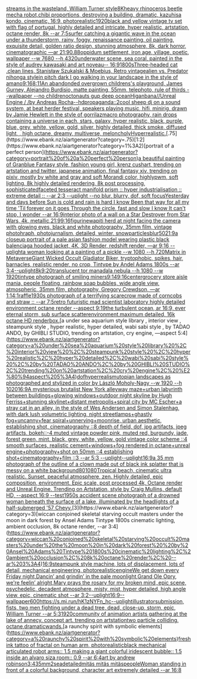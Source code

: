 [streams in the wasteland, William Turner style](https://www.ebank.nz/aiartgenerator?category=streams%20in%20the%20wasteland%2C%20William%20Turner%20style)[8K](https://www.ebank.nz/aiartgenerator?category=8K)[heavy rhinoceros beetle mecha robot,chibi proportions, destroying a building, dramatic, kazuhisa kondo, cinematic, 16:9, photorealistic](https://www.ebank.nz/aiartgenerator?category=heavy%20rhinoceros%20beetle%20mecha%20robot%2Cchibi%20proportions%2C%20destroying%20a%20building%2C%20dramatic%2C%20kazuhisa%20kondo%2C%20cinematic%2C%2016%3A9%2C%20photorealistic)[1920](https://www.ebank.nz/aiartgenerator?category=1920)[black and yellow vintage tv set with flag of portugal, highly detailed and intricate, hyper realistic, artstation, octane render, 8k --ar 7:5](https://www.ebank.nz/aiartgenerator?category=black%20and%20yellow%20vintage%20tv%20set%20with%20flag%20of%20portugal%2C%20highly%20detailed%20and%20intricate%2C%20hyper%20realistic%2C%20artstation%2C%20octane%20render%2C%208k%20--ar%207%3A5)[surfer catching a gigantic wave in the ocean under a thunderstorm, rainy, foggy, renaissance painting, oil painting, exquisite detail, golden ratio design, stunning atmosphere, 8k, dark horror, cinematographic —ar 21:9](https://www.ebank.nz/aiartgenerator?category=surfer%20catching%20a%20gigantic%20wave%20in%20the%20ocean%20under%20a%20thunderstorm%2C%20rainy%2C%20foggy%2C%20renaissance%20painting%2C%20oil%20painting%2C%20exquisite%20detail%2C%20golden%20ratio%20design%2C%20stunning%20atmosphere%2C%208k%2C%20dark%20horror%2C%20cinematographic%20%E2%80%94ar%2021%3A9)[0.88](https://www.ebank.nz/aiartgenerator?category=0.88)[oppidum settlement, iron age, village, poetic, wallpaper --w 7680 --h 4320](https://www.ebank.nz/aiartgenerator?category=oppidum%20settlement%2C%20iron%20age%2C%20village%2C%20poetic%2C%20wallpaper%20--w%207680%20--h%204320)[underwater scene, sea coral, painted in the style of audrey kawasaki and art noveau-- 16:9](https://www.ebank.nz/aiartgenerator?category=underwater%20scene%2C%20sea%20coral%2C%20painted%20in%20the%20style%20of%20audrey%20kawasaki%20and%20art%20noveau--%2016%3A9)[1800s](https://www.ebank.nz/aiartgenerator?category=1800s)[Three-headed cat ,clean lines, Stanisław Szukalski & Moebius, Retro vintage](https://www.ebank.nz/aiartgenerator?category=Three-headed%20cat%20%2Cclean%20lines%2C%20Stanis%C5%82aw%20Szukalski%20%26%20Moebius%2C%20Retro%20vintage)[alien vs. Predator nihonga style](https://www.ebank.nz/aiartgenerator?category=alien%20vs.%20Predator%20nihonga%20style)[in pitch dark I go walking in your landscape in the style of amano](https://www.ebank.nz/aiartgenerator?category=in%20pitch%20dark%20I%20go%20walking%20in%20your%20landscape%20in%20the%20style%20of%20amano)[9:16](https://www.ebank.nz/aiartgenerator?category=9%3A16)[8:11](https://www.ebank.nz/aiartgenerator?category=8%3A11)[An abandonded overgrown childrens's playground, James Gurney, Alejandro Burdisio, matte painting, 55mm, telephoto, rule of thirds --wallpaper --no children](https://www.ebank.nz/aiartgenerator?category=An%20abandonded%20overgrown%20childrens%27s%20playground%2C%20James%20Gurney%2C%20Alejandro%20Burdisio%2C%20matte%20painting%2C%2055mm%2C%20telephoto%2C%20rule%20of%20thirds%20--wallpaper%20--no%20children)[octonauts gup deep ocean](https://www.ebank.nz/aiartgenerator?category=octonauts%20gup%20deep%20ocean)[Higanbana//Unreal Engine / /by Andreas Rocha](https://www.ebank.nz/aiartgenerator?category=Higanbana//Unreal%20Engine%20/%20/by%20Andreas%20Rocha)[--hd](https://www.ebank.nz/aiartgenerator?category=--hd)[propaganda::2](https://www.ebank.nz/aiartgenerator?category=propaganda%3A%3A2)[cool  sheep dj on a sound system, at beat herder festival, speakers playing music, hifi, minirig, drawn by Jamie Hewlett in the style of gorrilaz](https://www.ebank.nz/aiartgenerator?category=cool%20%20sheep%20dj%20on%20a%20sound%20system%2C%20at%20beat%20herder%20festival%2C%20speakers%20playing%20music%2C%20hifi%2C%20minirig%2C%20drawn%20by%20Jamie%20Hewlett%20in%20the%20style%20of%20gorrilaz)[macro photography, rain drops containing a universe in each, stars, galaxy, hyper realistic, black, purple, blue, grey, white, yellow, gold, silver, highly detailed, thick smoke, diffused light, , high octane, dreamy, multiverse, meloncholy](https://www.ebank.nz/aiartgenerator?category=macro%20photography%2C%20rain%20drops%20containing%20a%20universe%20in%20each%2C%20stars%2C%20galaxy%2C%20hyper%20realistic%2C%20black%2C%20purple%2C%20blue%2C%20grey%2C%20white%2C%20yellow%2C%20gold%2C%20silver%2C%20highly%20detailed%2C%20thick%20smoke%2C%20diffused%20light%2C%20%2C%20high%20octane%2C%20dreamy%2C%20multiverse%2C%20meloncholy)[Hyperrealistic.](https://www.ebank.nz/aiartgenerator?category=Hyperrealistic.)[.75](https://www.ebank.nz/aiartgenerator?category=.75)[1:2](https://www.ebank.nz/aiartgenerator?category=1%3A2)[portrait of a perfect person](https://www.ebank.nz/aiartgenerator?category=portrait%20of%20a%20perfect%20person)[a beautiful painting of Granblue Fantasy style, fashion young girl, krenz cushart, trending on artstation and twitter, japanese animation, final fantasy xiv, trending on pixiv, mostly by white and gray and soft Morandi color, highlypwm, soft lighting, 8k highly detailed rendering, 8k post processing, sophisticated](https://www.ebank.nz/aiartgenerator?category=a%20beautiful%20painting%20of%20Granblue%20Fantasy%20style%2C%20fashion%20young%20girl%2C%20krenz%20cushart%2C%20trending%20on%20artstation%20and%20twitter%2C%20japanese%20animation%2C%20final%20fantasy%20xiv%2C%20trending%20on%20pixiv%2C%20mostly%20by%20white%20and%20gray%20and%20soft%20Morandi%20color%2C%20highlypwm%2C%20soft%20lighting%2C%208k%20highly%20detailed%20rendering%2C%208k%20post%20processing%2C%20sophisticated)[faceted tesseract manifold prism :: hyper industrialisation :: extreme detail :: --ar 2:3 --uplight --no blur, blurry, dof, soft focus](https://www.ebank.nz/aiartgenerator?category=faceted%20tesseract%20manifold%20prism%20%3A%3A%20hyper%20industrialisation%20%3A%3A%20extreme%20detail%20%3A%3A%20--ar%202%3A3%20--uplight%20--no%20blur%2C%20blurry%2C%20dof%2C%20soft%20focus)[Yesterday and days before Sun is cold and rain is hard I know Been that way for all my time 'Til forever on it goes Through the circle, fast and slow I know It can't stop, I wonder --ar 16:9](https://www.ebank.nz/aiartgenerator?category=Yesterday%20and%20days%20before%20Sun%20is%20cold%20and%20rain%20is%20hard%20I%20know%20Been%20that%20way%20for%20all%20my%20time%20%27Til%20forever%20on%20it%20goes%20Through%20the%20circle%2C%20fast%20and%20slow%20I%20know%20It%20can%27t%20stop%2C%20I%20wonder%20--ar%2016%3A9)[interior photo of a wall on a Star Destroyer from Star Wars, 4k, metallic,](https://www.ebank.nz/aiartgenerator?category=interior%20photo%20of%20a%20wall%20on%20a%20Star%20Destroyer%20from%20Star%20Wars%2C%204k%2C%20metallic%2C)[21:9](https://www.ebank.nz/aiartgenerator?category=21%3A9)[9:16](https://www.ebank.nz/aiartgenerator?category=9%3A16)[figurine](https://www.ebank.nz/aiartgenerator?category=figurine)[wapiti herd at night facing the camera with glowing eyes, black and white photography, 35mm film, vintage photohraph, photojurnalism, detailed, winter, snow](https://www.ebank.nz/aiartgenerator?category=wapiti%20herd%20at%20night%20facing%20the%20camera%20with%20glowing%20eyes%2C%20black%20and%20white%20photography%2C%2035mm%20film%2C%20vintage%20photohraph%2C%20photojurnalism%2C%20detailed%2C%20winter%2C%20snow)[particles](https://www.ebank.nz/aiartgenerator?category=particles)[blur](https://www.ebank.nz/aiartgenerator?category=blur)[50](https://www.ebank.nz/aiartgenerator?category=50)[21:9](https://www.ebank.nz/aiartgenerator?category=21%3A9)[a closeup portrait of a pale asian fashion model wearing plastic black balenciaga hooded jacket, 4K, 3D Render, redshift render, —ar 9:16 --uplight](https://www.ebank.nz/aiartgenerator?category=a%20closeup%20portrait%20of%20a%20pale%20asian%20fashion%20model%20wearing%20plastic%20black%20balenciaga%20hooded%20jacket%2C%204K%2C%203D%20Render%2C%20redshift%20render%2C%20%E2%80%94ar%209%3A16%20--uplight)[a woman looking at a painting of a pickle --w 1080 --h 720](https://www.ebank.nz/aiartgenerator?category=a%20woman%20looking%20at%20a%20painting%20of%20a%20pickle%20--w%201080%20--h%20720)[Matrix in Metaverse](https://www.ebank.nz/aiartgenerator?category=Matrix%20in%20Metaverse)[Giant Wicked Occult Gladiator Biker, tryptophobic, spikes, hair, barnacles, realistic render, no crop, Tintype by Andel Adams 1800s --ar 3:4](https://www.ebank.nz/aiartgenerator?category=Giant%20Wicked%20Occult%20Gladiator%20Biker%2C%20tryptophobic%2C%20spikes%2C%20hair%2C%20barnacles%2C%20realistic%20render%2C%20no%20crop%2C%20Tintype%20by%20Andel%20Adams%201800s%20--ar%203%3A4)[--uplight](https://www.ebank.nz/aiartgenerator?category=--uplight)[8k](https://www.ebank.nz/aiartgenerator?category=8k)[9:20](https://www.ebank.nz/aiartgenerator?category=9%3A20)[translucent tor manadala nebula --h 1080 --w 1920](https://www.ebank.nz/aiartgenerator?category=translucent%20tor%20manadala%20nebula%20--h%201080%20--w%201920)[tintype photograph of smiling miners](https://www.ebank.nz/aiartgenerator?category=tintype%20photograph%20of%20smiling%20miners)[9:14](https://www.ebank.nz/aiartgenerator?category=9%3A14)[9:16](https://www.ebank.nz/aiartgenerator?category=9%3A16)[center](https://www.ebank.nz/aiartgenerator?category=center)[grocery store aisle mania, people floating, rainbow soap bubbles, wide angle view, atmospheric, 35mm film, photography, Gregory Crewdson, —ar 1:1](https://www.ebank.nz/aiartgenerator?category=grocery%20store%20aisle%20mania%2C%20people%20floating%2C%20rainbow%20soap%20bubbles%2C%20wide%20angle%20view%2C%20atmospheric%2C%2035mm%20film%2C%20photography%2C%20Gregory%20Crewdson%2C%20%E2%80%94ar%201%3A1)[4:1](https://www.ebank.nz/aiartgenerator?category=4%3A1)[raffle](https://www.ebank.nz/aiartgenerator?category=raffle)[1930s photograph of a terrifying scarecrow made of corncobs and straw :: --ar 7:5](https://www.ebank.nz/aiartgenerator?category=1930s%20photograph%20of%20a%20terrifying%20scarecrow%20made%20of%20corncobs%20and%20straw%20%3A%3A%20--ar%207%3A5)[retro futuristic mad scientist laboratory highly detailed environment octane render --aspect 9:19](https://www.ebank.nz/aiartgenerator?category=retro%20futuristic%20mad%20scientist%20laboratory%20highly%20detailed%20environment%20octane%20render%20--aspect%209%3A19)[the turbulent ocean, ar 16:9, ever eternal storm, sub surface scatterenvironment,maximum detailed, 16k octane HD render](https://www.ebank.nz/aiartgenerator?category=the%20turbulent%20ocean%2C%20ar%2016%3A9%2C%20ever%20eternal%20storm%2C%20sub%20surface%20scatterenvironment%2Cmaximum%20detailed%2C%2016k%20octane%20HD%20render)[box.](https://www.ebank.nz/aiartgenerator?category=box.)[a under sea aquarium style library , interior view , steampunk style , hyper realistic, hyper detailed, wabi sabi style , by TADAO ANDO, by GHIBLI STUDIO, trending on artstation, cry engine, —aspect 5:4](https://www.ebank.nz/aiartgenerator?category=a%20under%20sea%20aquarium%20style%20library%20%2C%20interior%20view%20%2C%20steampunk%20style%20%2C%20hyper%20realistic%2C%20hyper%20detailed%2C%20wabi%20sabi%20style%20%2C%20by%20TADAO%20ANDO%2C%20by%20GHIBLI%20STUDIO%2C%20trending%20on%20artstation%2C%20cry%20engine%2C%20%E2%80%94aspect%205%3A4)[dof](https://www.ebank.nz/aiartgenerator?category=dof)[hyperrealism](https://www.ebank.nz/aiartgenerator?category=hyperrealism)[utopian landscapes as photographed and stylized in color by László Moholy-Nagy --w 1920 --h 1020](https://www.ebank.nz/aiartgenerator?category=utopian%20landscapes%20as%20photographed%20and%20stylized%20in%20color%20by%20L%C3%A1szl%C3%B3%20Moholy-Nagy%20--w%201920%20--h%201020)[16:9](https://www.ebank.nz/aiartgenerator?category=16%3A9)[A mysterious brutalist New York alleyway maze+urban labyrinth between buildings+glowing windows+outdoor night skyline by Hugh Ferriss+stunning skylinet+distant metropolis+spiral city by MC Escher+a stray cat in an alley, in the style of Wes Andersen and Simon Stalenhag, with dark lush volumetric lighting, night streetlamps+ghastly fog+uncanny+fear spiral+unnerving+moonrise, urban aesthetic, establishing shot, cinematography ::8 depth of field, dof, jpg artifacts, jpeg artifacts, bokeh::-4  muted vintage powder pink, muted red, burgundy, jade, forest green, mint, black, grey, white, yellow, gold vintage color scheme ::4  smooth surfaces, realistic cement+windows+fog rendered in octane+unreal engine+photography+shot on 50mm ::4 establishing shot+cinematography+film ::3 --ar 5:3 --uplight](https://www.ebank.nz/aiartgenerator?category=A%20mysterious%20brutalist%20New%20York%20alleyway%20maze%2Burban%20labyrinth%20between%20buildings%2Bglowing%20windows%2Boutdoor%20night%20skyline%20by%20Hugh%20Ferriss%2Bstunning%20skylinet%2Bdistant%20metropolis%2Bspiral%20city%20by%20MC%20Escher%2Ba%20stray%20cat%20in%20an%20alley%2C%20in%20the%20style%20of%20Wes%20Andersen%20and%20Simon%20Stalenhag%2C%20with%20dark%20lush%20volumetric%20lighting%2C%20night%20streetlamps%2Bghastly%20fog%2Buncanny%2Bfear%20spiral%2Bunnerving%2Bmoonrise%2C%20urban%20aesthetic%2C%20establishing%20shot%2C%20cinematography%20%3A%3A8%20depth%20of%20field%2C%20dof%2C%20jpg%20artifacts%2C%20jpeg%20artifacts%2C%20bokeh%3A%3A-4%20%20muted%20vintage%20powder%20pink%2C%20muted%20red%2C%20burgundy%2C%20jade%2C%20forest%20green%2C%20mint%2C%20black%2C%20grey%2C%20white%2C%20yellow%2C%20gold%20vintage%20color%20scheme%20%3A%3A4%20%20smooth%20surfaces%2C%20realistic%20cement%2Bwindows%2Bfog%20rendered%20in%20octane%2Bunreal%20engine%2Bphotography%2Bshot%20on%2050mm%20%3A%3A4%20establishing%20shot%2Bcinematography%2Bfilm%20%3A%3A3%20--ar%205%3A3%20--uplight)[--uplight](https://www.ebank.nz/aiartgenerator?category=--uplight)[16:9](https://www.ebank.nz/aiartgenerator?category=16%3A9)[a 35 mm photograph of the outline of a clown made out of black ink splatter that is messy on a white background](https://www.ebank.nz/aiartgenerator?category=a%2035%20mm%20photograph%20of%20the%20outline%20of%20a%20clown%20made%20out%20of%20black%20ink%20splatter%20that%20is%20messy%20on%20a%20white%20background)[80](https://www.ebank.nz/aiartgenerator?category=80)[1080](https://www.ebank.nz/aiartgenerator?category=1080)[Tropical beach, cinematic ultra realistic. Sunset, peaceful atmosphere, zen. Highly detailed, epic composition, environment. Epic scale, post processed 4k, Octane render and Unreal Engine. Trending on Artstation, style by Craig Mullins, default HD, --aspect 16:9 --test](https://www.ebank.nz/aiartgenerator?category=Tropical%20beach%2C%20cinematic%20ultra%20realistic.%20Sunset%2C%20peaceful%20atmosphere%2C%20zen.%20Highly%20detailed%2C%20epic%20composition%2C%20environment.%20Epic%20scale%2C%20post%20processed%204k%2C%20Octane%20render%20and%20Unreal%20Engine.%20Trending%20on%20Artstation%2C%20style%20by%20Craig%20Mullins%2C%20default%20HD%2C%20--aspect%2016%3A9%20--test)[1950s accident scene photograph of a drowned woman beneath the surface of a lake, illuminated by the headlights of a half-submerged '57 Chevy.](https://www.ebank.nz/aiartgenerator?category=1950s%20accident%20scene%20photograph%20of%20a%20drowned%20woman%20beneath%20the%20surface%20of%20a%20lake%2C%20illuminated%20by%20the%20headlights%20of%20a%20half-submerged%20%2757%20Chevy.)[3](https://www.ebank.nz/aiartgenerator?category=3)[wiccan conjoined skeletal starving occult masters under the moon in dark forest  by Ansel Adams Tintype 1800s cinematic lighting, ambient occlusion, 8k octane render, --ar 3:4](https://www.ebank.nz/aiartgenerator?category=wiccan%20conjoined%20skeletal%20starving%20occult%20masters%20under%20the%20moon%20in%20dark%20forest%20%20by%20Ansel%20Adams%20Tintype%201800s%20cinematic%20lighting%2C%20ambient%20occlusion%2C%208k%20octane%20render%2C%20--ar%203%3A4)[16:9](https://www.ebank.nz/aiartgenerator?category=16%3A9)[steampunk style machine, lots of displacement, lots of detail, mechanical engineering, photorealistic](https://www.ebank.nz/aiartgenerator?category=steampunk%20style%20machine%2C%20lots%20of%20displacement%2C%20lots%20of%20detail%2C%20mechanical%20engineering%2C%20photorealistic)[engine](https://www.ebank.nz/aiartgenerator?category=engine)[We get down every Friday night,Dancin’ and grindin’ in the pale moonlight,Grand Ole Opry, we're feelin’ alright,Mary prays the rosary for my broken mind,,epic scene, psychedelic, decadent atmosphere, misty, mist, hyper detailed, high angle view, epic, cinematic shot --ar 3:2](https://www.ebank.nz/aiartgenerator?category=We%20get%20down%20every%20Friday%20night%2CDancin%E2%80%99%20and%20grindin%E2%80%99%20in%20the%20pale%20moonlight%2CGrand%20Ole%20Opry%2C%20we%27re%20feelin%E2%80%99%20alright%2CMary%20prays%20the%20rosary%20for%20my%20broken%20mind%2C%2Cepic%20scene%2C%20psychedelic%2C%20decadent%20atmosphere%2C%20misty%2C%20mist%2C%20hyper%20detailed%2C%20high%20angle%20view%2C%20epic%2C%20cinematic%20shot%20--ar%203%3A2)[--uplight](https://www.ebank.nz/aiartgenerator?category=--uplight)[16:9](https://www.ebank.nz/aiartgenerator?category=16%3A9)[--wallpaper](https://www.ebank.nz/aiartgenerator?category=--wallpaper)[600](https://www.ebank.nz/aiartgenerator?category=600)[<https://s.mj.run/hK1zNYFn_hc>](https://www.ebank.nz/aiartgenerator?category=%3Chttps%3A//s.mj.run/hK1zNYFn_hc%3E)[--uplight](https://www.ebank.nz/aiartgenerator?category=--uplight)[illustrator](https://www.ebank.nz/aiartgenerator?category=illustrator)[submission, fists,  two men fighting under a dead tree, dead, close-up, storm, epic, William Turner --ar 5:3](https://www.ebank.nz/aiartgenerator?category=submission%2C%20fists%2C%20%20two%20men%20fighting%20under%20a%20dead%20tree%2C%20dead%2C%20close-up%2C%20storm%2C%20epic%2C%20William%20Turner%20--ar%205%3A3)[1920](https://www.ebank.nz/aiartgenerator?category=1920)[community of animation artists gathering at the lake of annecy. concept art. trending on artstation](https://www.ebank.nz/aiartgenerator?category=community%20of%20animation%20artists%20gathering%20at%20the%20lake%20of%20annecy.%20concept%20art.%20trending%20on%20artstation)[two particle colliding, octane,dramatic](https://www.ebank.nz/aiartgenerator?category=two%20particle%20colliding%2C%20octane%2Cdramatic)[wands.](https://www.ebank.nz/aiartgenerator?category=wands.)[a raunchy spirit with symbolic elements](https://www.ebank.nz/aiartgenerator?category=a%20raunchy%20spirit%20with%20symbolic%20elements)[fresh ink tattoo of fractal on human arm, photorealistic](https://www.ebank.nz/aiartgenerator?category=fresh%20ink%20tattoo%20of%20fractal%20on%20human%20arm%2C%20photorealistic)[black mechanical articulated robot arms:: 1.5 making a giant colorful  iridescent bubble:: 1.5 inside an alvaro siza room:: 0.9  --ar 6:4](https://www.ebank.nz/aiartgenerator?category=black%20mechanical%20articulated%20robot%20arms%3A%3A%201.5%20making%20a%20giant%20colorful%20%20iridescent%20bubble%3A%3A%201.5%20inside%20an%20alvaro%20siza%20room%3A%3A%200.9%20%20--ar%206%3A4)[art by andrew robinson](https://www.ebank.nz/aiartgenerator?category=art%20by%20andrew%20robinson)[3:4](https://www.ebank.nz/aiartgenerator?category=3%3A4)[35mm](https://www.ebank.nz/aiartgenerator?category=35mm)[2](https://www.ebank.nz/aiartgenerator?category=2)[sea](https://www.ebank.nz/aiartgenerator?category=sea)[detailed](https://www.ebank.nz/aiartgenerator?category=detailed)[mitäs mitäs mitäs](https://www.ebank.nz/aiartgenerator?category=mit%C3%A4s%20mit%C3%A4s%20mit%C3%A4s)[people](https://www.ebank.nz/aiartgenerator?category=people)[Woman standing in front of a colorful background, character art extremely detailed --ar 16:8](https://www.ebank.nz/aiartgenerator?category=Woman%20standing%20in%20front%20of%20a%20colorful%20background%2C%20character%20art%20extremely%20detailed%20--ar%2016%3A8)